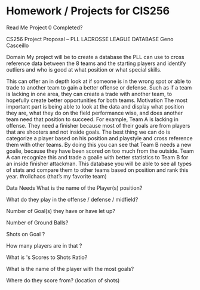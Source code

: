 # Homework / Projects for CIS256
Read Me
Project 0 Completed?

CS256 Project Proposal – PLL LACROSSE LEAGUE DATABASE
Geno Casceillo


Domain
My project will be to create a database the PLL can use to cross reference data between the 8 teams and the starting players and identify outliers and who is good at what position or what special skills.

This can offer an in depth look at if someone is in the wrong spot or able to trade to another team to gain a better offense or defense. Such as if a team is lacking in one area, they can create a trade with another team, to hopefully create better opportunities for both teams.
Motivation
The most important part is being able to look at the data and display what position they are, what they do on the field performance wise, and does another team need that position to succeed. For example, Team A is lacking in offense. They need a finisher because most of their goals are from players that are shooters and not inside goals. The best thing we can do is categorize a player based on his position and playstyle and cross reference them with other teams. By doing this you can see that Team B needs a new goalie, because they have been scored on too much from the outside. Team A can recognize this and trade a goalie with better statistics to Team B for an inside finisher attackman. This database you will be able to see all types of stats and compare them to other teams based on position and rank this year.
#rollchaos (that’s my favorite team)

Data Needs
What is the name of the Player(s) position<specific position >?

What <specific position> do they play in the offense / defense / midfield?

Number of Goal(s) they have or have let up<specific position>?

Number of Ground Balls<specific position>?

Shots on Goal <specific position>?

How many players are in that <specific position>?

What is <specific position>'s Scores to Shots Ratio?

What is the name of the player with the most goals?

Where do they score from? (location of shots)
